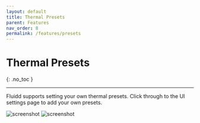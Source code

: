 ```yaml
---
layout: default
title: Thermal Presets
parent: Features
nav_order: 8
permalink: /features/presets
---
```


# Thermal Presets
{: .no_toc }

---

Fluidd supports setting your own thermal presets. Click through to the UI
settings page to add your own presets.

![screenshot](/assets/images/preset1.png)
![screenshot](/assets/images/preset2.png)
